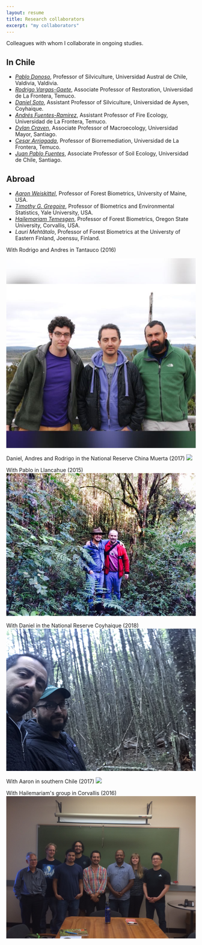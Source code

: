 ```yaml
---
layout: resume
title: Research collaborators
excerpt: "my collaborators"
---
```


Colleagues with whom I collaborate in ongoing studies.

## In Chile

* *[Pablo Donoso](https://www.researchgate.net/profile/Pablo_Donoso)*, Professor of Silviculture, Universidad Austral de Chile, Valdivia, Valdivia.
* *[Rodrigo Vargas-Gaete](https://rodrigovargasgaete.cl)*, Associate Professor of Restoration, Universidad de La Frontera, Temuco.
* *[Daniel Soto](https://sites.google.com/view/silviculture/danielsotowebpage)*, Assistant Professor of Silviculture, Universidad de Aysen, Coyhaique.
* *[Andrés Fuentes-Ramirez](https://andresfuen.weebly.com)*, Assistant Professor of Fire Ecology, Universidad de La Frontera, Temuco.
* *[Dylan Craven](https://dylancraven.com)*, Associate Professor of Macroecology, Universidad Mayor, Santiago.
* *[Cesar Arriagada](http://biorremediacion.ufro.cl)*, Professor of Biorremediation, Universidad de La Frontera, Temuco.
* *[Juan Pablo Fuentes](http://sel.forestaluchile.cl/)*, Associate Professor of Soil Ecology, Universidad de Chile, Santiago.


## Abroad

* *[Aaron Weiskittel](https://forest.umaine.edu/faculty-staff/aaron-weiskittel/)*, Professor of Forest Biometrics, University of Maine, USA.
* *[Timothy G. Gregoire](https://environment.yale.edu/profile/gregoire)*, Professor of Biometrics and Environmental Statistics, Yale University, USA.
* *[Hailemariam Temesgen](http://fmbl.forestry.oregonstate.edu)*, Professor of Forest Biometrics, Oregon State University, Corvallis, USA.
* *Lauri Mehtätalo*, Professor of Forest Biometrics at the Universty of Eastern Finland, Joenssu, Finland.

With Rodrigo and Andres in Tantauco (2016)

![](images/fellows.jpg)

Daniel, Andres and Rodrigo in the National Reserve China Muerta (2017)
![](images/maquinas.jpg)

With Pablo in Llancahue (2015)
![](images/withPdonoso.jpg)

With Daniel in the National Reserve Coyhaique (2018)
![](images/withDaniel.jpg)

With Aaron in southern Chile  (2017)
![](images/withAaron.JPG)

With Hailemariam's group in Corvallis (2016)
![](images/osu_biometrics.JPG)


